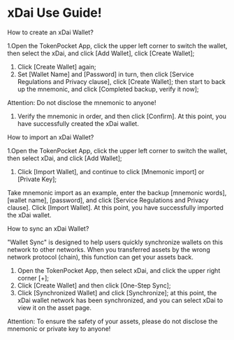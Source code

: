 # xDai Use Guide!

How to create an xDai Wallet?

1.Open the TokenPocket App, click the upper left corner to switch the wallet, then select the xDai, and click \[Add Wallet], click \[Create Wallet];

1. Click \[Create Wallet] again;
2. Set \[Wallet Name] and \[Password] in turn, then click \[Service Regulations and Privacy clause], click \[Create Wallet]; then start to back up the mnemonic, and click \[Completed backup, verify it now];

Attention: Do not disclose the mnemonic to anyone!

1. Verify the mnemonic in order, and then click \[Confirm]. At this point, you have successfully created the xDai wallet.

How to import an xDai Wallet?

1.Open the TokenPocket App, click the upper left corner to switch the wallet, then select xDai, and click \[Add Wallet];

1. Click \[Import Wallet], and continue to click \[Mnemonic import] or \[Private Key];

Take mnemonic import as an example, enter the backup \[mnemonic words], \[wallet name], \[password], and click \[Service Regulations and Privacy clause]. Click \[Import Wallet]. At this point, you have successfully imported the xDai wallet.

How to sync an xDai Wallet?

"Wallet Sync" is designed to help users quickly synchronize wallets on this network to other networks. When you transferred assets by the wrong network protocol (chain), this function can get your assets back.

1. Open the TokenPocket App, then select xDai, and click the upper right corner \[+];
2. Click \[Create Wallet] and then click \[One-Step Sync];
3. Click \[Synchronized Wallet] and click \[Synchronize]; at this point, the xDai wallet network has been synchronized, and you can select xDai to view it on the asset page.

Attention: To ensure the safety of your assets, please do not disclose the mnemonic or private key to anyone!
